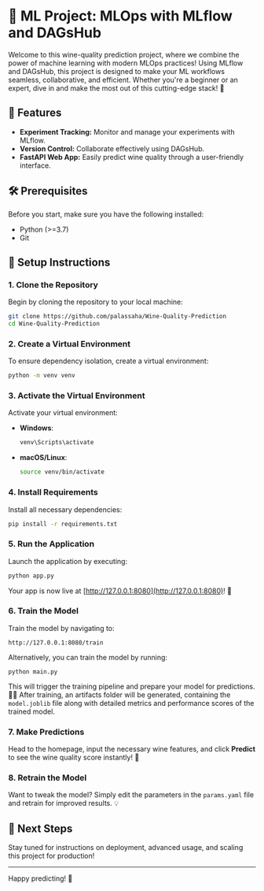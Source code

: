 # 🍷 ML Project: MLOps with MLflow and DAGsHub

Welcome to this wine-quality prediction project, where we combine the power of machine learning with modern MLOps practices! Using MLflow and DAGsHub, this project is designed to make your ML workflows seamless, collaborative, and efficient. Whether you're a beginner or an expert, dive in and make the most out of this cutting-edge stack! 🍇

## 🚀 Features

- **Experiment Tracking:** Monitor and manage your experiments with MLflow.
- **Version Control:** Collaborate effectively using DAGsHub.
- **FastAPI Web App:** Easily predict wine quality through a user-friendly interface.

## 🛠 Prerequisites

Before you start, make sure you have the following installed:

- Python (>=3.7)
- Git

## 📖 Setup Instructions

### 1. Clone the Repository

Begin by cloning the repository to your local machine:

```bash
git clone https://github.com/palassaha/Wine-Quality-Prediction
cd Wine-Quality-Prediction
```

### 2. Create a Virtual Environment

To ensure dependency isolation, create a virtual environment:

```bash
python -m venv venv
```

### 3. Activate the Virtual Environment

Activate your virtual environment:

- **Windows**:
  ```bash
  venv\Scripts\activate
  ```
- **macOS/Linux**:
  ```bash
  source venv/bin/activate
  ```

### 4. Install Requirements

Install all necessary dependencies:

```bash
pip install -r requirements.txt
```

### 5. Run the Application

Launch the application by executing:

```bash
python app.py
```

Your app is now live at [http://127.0.0.1:8080](http://127.0.0.1:8080)! 🎉

### 6. Train the Model

Train the model by navigating to:

```
http://127.0.0.1:8080/train
```

Alternatively, you can train the model by running:

```
python main.py
```


This will trigger the training pipeline and prepare your model for predictions. 🏋️‍♂️ After training, an artifacts folder will be generated, containing the `model.joblib` file along with detailed metrics and performance scores of the trained model.

### 7. Make Predictions

Head to the homepage, input the necessary wine features, and click **Predict** to see the wine quality score instantly! 🍷

### 8. Retrain the Model

Want to tweak the model? Simply edit the parameters in the `params.yaml` file and retrain for improved results. 💡

## 📌 Next Steps

Stay tuned for instructions on deployment, advanced usage, and scaling this project for production!

---

Happy predicting! 🌟

